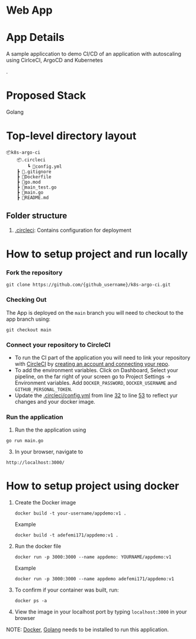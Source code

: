 # Web App



# App Details
A sample appliccation to demo CI/CD of an application with autoscaling using CirlceCI, ArgoCD and Kubernetes

.

# Proposed Stack

Golang


# Top-level directory layout

    📦k8s-argo-ci
        📦.circleci
            ┗ 📜config.yml
        ┣ 📜.gitignore
        ┣ 📜Dockerfile
        ┣ 📜go.mod
        ┣ 📜main_test.go
        ┣ 📜main.go
        ┣ 📜README.md


## Folder structure

1. [.circleci](https://github.com/adefemi171/k8s-argo-ci/tree/main/.circleci): Contains configuration for deployment

# How to setup project and run locally

### Fork the repository 

```
git clone https://github.com/{github_username}/k8s-argo-ci.git
```
### Checking Out
The App is deployed on the ``` main ``` branch you will need to checkout to the app branch using:

```
git checkout main
```


### Connect your repository to CircleCI
- To run the CI part of the application you will need to link your repository with [CircleCI](https://circleci.com/) by [creating an account and connecting your repo](https://circleci.com/signup/). 
- To add the environment variables. Click on Dashboard, Select your pipeline, on the far right of your screen go to Project Settings -> Environment variables. Add `DOCKER_PASSWORD`, `DOCKER_USERNAME` and `GITHUB_PERSONAL_TOKEN`.
- Update the [.circleci/config.yml](https://github.com/adefemi171/k8s-argo-ci/blob/main/.circleci/config.yml) from line [32](https://github.com/adefemi171/k8s-argo-ci/blob/291e74a727be999407c83501d8b78640473802b8/.circleci/config.yml#L32) to line [53](https://github.com/adefemi171/k8s-argo-ci/blob/291e74a727be999407c83501d8b78640473802b8/.circleci/config.yml#L53) to reflect yur changes and your docker image.


### Run the application

1. Run the the application using
```
go run main.go
```
3. In your browser, navigate to

```
http://localhost:3000/
```


# How to setup project using docker

1.  Create the Docker image
    ```
    docker build -t your-username/appdemo:v1 .
    ```
    Example
    ```
    docker build -t adefemi171/appdemo:v1 .
    ```

3.  Run the docker file
    ```
    docker run -p 3000:3000 --name appdemo: YOURNAME/appdemo:v1
    ```
    Example
    ```
    docker run -p 3000:3000 --name appdemo adefemi171/appdemo:v1
    ```

4.  To confirm if your container was built, run:
    ```
    docker ps -a
    ```

5.  View the image in your localhost port by typing ```localhost:3000``` in your browser




NOTE: [Docker](https://docs.docker.com/get-docker/), [Golang](https://golang.org/doc/install) needs to be installed to run this application.